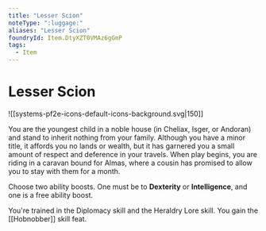 ```yaml
---
title: "Lesser Scion"
noteType: ":luggage:"
aliases: "Lesser Scion"
foundryId: Item.DtyXZT0VMAz6gGmP
tags:
  - Item
---
```


# Lesser Scion
![[systems-pf2e-icons-default-icons-background.svg|150]]

You are the youngest child in a noble house (in Cheliax, Isger, or Andoran) and stand to inherit nothing from your family. Although you have a minor title, it affords you no lands or wealth, but it has garnered you a small amount of respect and deference in your travels. When play begins, you are riding in a caravan bound for Almas, where a cousin has promised to allow you to stay with them for a month.

Choose two ability boosts. One must be to **Dexterity** or **Intelligence**, and one is a free ability boost.

You're trained in the Diplomacy skill and the Heraldry Lore skill. You gain the [[Hobnobber]] skill feat.
